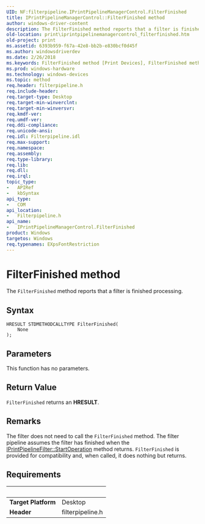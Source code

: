 ```yaml
---
UID: NF:filterpipeline.IPrintPipelineManagerControl.FilterFinished
title: IPrintPipelineManagerControl::FilterFinished method
author: windows-driver-content
description: The FilterFinished method reports that a filter is finished processing.
old-location: print\iprintpipelinemanagercontrol_filterfinished.htm
old-project: print
ms.assetid: 6393b959-f67a-42e8-bb2b-e830bcf0d45f
ms.author: windowsdriverdev
ms.date: 2/26/2018
ms.keywords: FilterFinished method [Print Devices], FilterFinished method [Print Devices], IPrintPipelineManagerControl interface, FilterFinished,IPrintPipelineManagerControl.FilterFinished, IPrintPipelineManagerControl, IPrintPipelineManagerControl interface [Print Devices], FilterFinished method, IPrintPipelineManagerControl::FilterFinished, filterpipeline/IPrintPipelineManagerControl::FilterFinished, filterpipeline_58038d61-195e-4144-adee-2615a62cef91.xml, print.iprintpipelinemanagercontrol_filterfinished
ms.prod: windows-hardware
ms.technology: windows-devices
ms.topic: method
req.header: filterpipeline.h
req.include-header: 
req.target-type: Desktop
req.target-min-winverclnt: 
req.target-min-winversvr: 
req.kmdf-ver: 
req.umdf-ver: 
req.ddi-compliance: 
req.unicode-ansi: 
req.idl: Filterpipeline.idl
req.max-support: 
req.namespace: 
req.assembly: 
req.type-library: 
req.lib: 
req.dll: 
req.irql: 
topic_type:
-	APIRef
-	kbSyntax
api_type:
-	COM
api_location:
-	Filterpipeline.h
api_name:
-	IPrintPipelineManagerControl.FilterFinished
product: Windows
targetos: Windows
req.typenames: EXpsFontRestriction
---
```



# FilterFinished method
The <code>FilterFinished</code> method reports that a filter is finished processing.

## Syntax

````
HRESULT STDMETHODCALLTYPE FilterFinished(
    None
);
````

## Parameters

This function has no parameters.

## Return Value

<code>FilterFinished</code> returns an <b>HRESULT</b>.

## Remarks

The filter does not need to call the <code>FilterFinished</code> method. The filter pipeline assumes the filter has finished when the <a href="https://msdn.microsoft.com/library/windows/hardware/ff554301">IPrintPipelineFilter::StartOperation</a> method returns. <code>FilterFinished</code> is provided for compatibility and, when called, it does nothing but returns.

## Requirements
| &nbsp; | &nbsp; |
| ---- |:---- |
| **Target Platform** | Desktop |
| **Header** | filterpipeline.h |